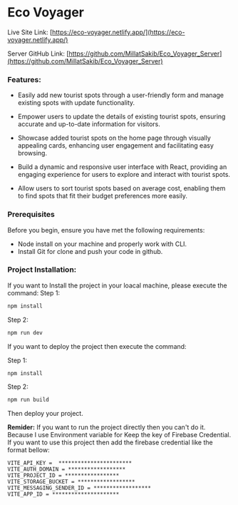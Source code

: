 # Eco Voyager

Live Site Link: [https://eco-voyager.netlify.app/](https://eco-voyager.netlify.app/)

Server GitHub Link: [https://github.com/MillatSakib/Eco_Voyager_Server](https://github.com/MillatSakib/Eco_Voyager_Server)

### Features:

- Easily add new tourist spots through a user-friendly form and manage existing spots with update functionality.

- Empower users to update the details of existing tourist spots, ensuring accurate and up-to-date information for visitors.

- Showcase added tourist spots on the home page through visually appealing cards, enhancing user engagement and facilitating easy browsing.

- Build a dynamic and responsive user interface with React, providing an engaging experience for users to explore and interact with tourist spots.

- Allow users to sort tourist spots based on average cost, enabling them to find spots that fit their budget preferences more easily.

### Prerequisites

Before you begin, ensure you have met the following requirements:

- Node install on your machine and properly work with CLI.
- Install Git for clone and push your code in github.

### Project Installation:

If you want to Install the project in your loacal machine, please execute the command:
Step 1:

```sh
npm install
```

Step 2:

```sh
npm run dev
```

If you want to deploy the project then execute the command:

Step 1:

```sh
npm install
```

Step 2:

```sh
npm run build
```

Then deploy your project.

**Remider:** If you want to run the project directly then you can't do it. Because I use Environment variable for Keep the key of Firebase Credential. If you want to use this project then add the firebase credential like the format bellow:

```env
VITE_API_KEY =  ***********************
VITE_AUTH_DOMAIN = ******************
VITE_PROJECT_ID = *****************
VITE_STORAGE_BUCKET = ******************
VITE_MESSAGING_SENDER_ID = ******************
VITE_APP_ID = *********************

```
